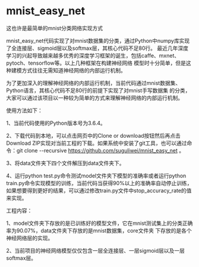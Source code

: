# mnist_easy_net
这也许是最简单的mnist分类网络实现方式

mnist_easy_net代码实现了对mnist数据集的分类，通过Python中numpy库实现了全连接层、sigmoid层以及softmax层，其核心代码不足80行。
最近几年深度学习的兴起导致越来越多优秀的深度学习框架的诞生，包括caffe、mxnet、pytoch、tensorflow等。以上几种框架在构建神经网络
模型时十分简单，但是这种建模方式往往无需知道神经网络的内部运行机制。

为了更加深入的理解神经网络的内部运行机制，当前代码通过mnist数据集、Python语言，其核心代码不足80行的前提下实现了对mnist手写数据集
的分类，大家可以通过该项目以一种较为简单的方式来理解神经网络的内部运行机制。

使用方法如下：

1、当前代码使用的Python版本号为3.6.4。

2、下载代码到本地，可以点击网页中的Clone or download按钮然后再点击Download ZIP实现对当前工程的下载。如果系统中安装了git工具，也可以通过命令：git clone --recursive https://github.com/suguliwei/mnist_easy_net 。

3、将data文件夹下四个文件解压到data文件夹下。

4、运行python test.py命令测试model文件夹下模型的准确率或者运行python train.py命令实现模型的训练，当前代码当获得90%以上的准确率自动停止训练，
如果想要得到更好的结果，可以通过修改train.py文件中stop_accuracy_rate的值来实现。


工程内容：

1、model文件夹下存放的是已训练好的模型文件，它在mnist测试集上的分类正确率为90.07%，data文件夹下存放的是mnist数据集，core文件夹
下存放的是各个神经网络层的实现。

2、当前项目的神经网络模型仅仅包含一层全连接层、一层sigmoid层以及一层softmax层。
